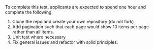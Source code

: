 To complete this test, applicants are expected to spend one hour and complete the following:

1. Clone the repo and create your own repository (do not fork)
2. Add pagination such that each page would show 10 items per page rather than all items.
3. Unit test where necessary
4. Fix general issues and refactor with solid principles.